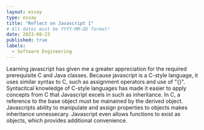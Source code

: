 ```yaml
---
layout: essay
type: essay
title: "Reflect on Javascript 1"
# All dates must be YYYY-MM-DD format!
date: 2023-08-23
published: true
labels:
  - Software Engineering
---
```

Learning javascript has given me a greater appreciation for the required prerequisite C and Java classes. Because javascript is a C-style language, it uses similar syntax to C, such as assignment operators and use of "{}". Syntacitcal knowledge of C-style languages has made it easier to apply concepts from C that Javascript excels in such as inheritance. In C, a reference to the base object must be mainained by the derived object. Javascripts ability to manipulate and assign properties to objects makes inheritance unnessecary. Javascript even allows functions to exist as objects, which provides additional convenience. 

